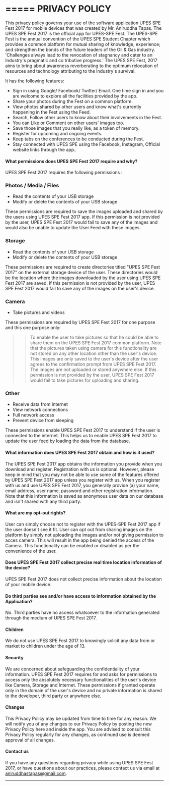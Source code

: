 =====
PRIVACY POLICY
=====


This privacy policy governs your use of the software application UPES SPE Fest 2017 for mobile devices that was created by Mr. Aniruddha Tapas. The UPES SPE Fest 2017 is the official app for UPES-SPE Fest. The UPES-SPE Fest is the annual convention of the UPES SPE Student Chapter which provides a common platform for mutual sharing of knowledge, experience; and strengthen the bonds of the future leaders of the Oil & Gas industry. 'Challenges always lead to the revocation of stagnancy and cater to an Industry's pragmatic and co tributive progress.' The UPES SPE Fest, 2017 aims to bring about awareness reverberating to the optimum relocation of resources and technology attributing to the Industry's survival.

It has the following features:

* Sign in using Google/ Facebook/ Twitter/ Email. One time sign in and you are welcome to explore all the facilities provided by the app.  
* Share your photos during the Fest on a common platform.
* View photos shared by other users and know what's currently happening in the Fest using the Feed.
* Search, Follow other users to know about their involvements in the Fest. 
* You can Like or Comment on other users' images too.
* Save those images that you really like, as a token of memory.
* Register for upcoming and ongoing events.
* Keep tabs on the conferences to be conducted during the Fest.
* Stay connected with UPES SPE using the Facebook, Instagram, Official website links through the app..  

#### What permissions does UPES SPE Fest 2017 require and why?
UPES SPE Fest 2017 requires the following permissions :

### Photos / Media / Files
*	Read the contents of your USB storage
*	Modify or delete the contents of your USB storage

These permissions are required to save the images uploaded and shared by the users using UPES SPE Fest 2017 app. If this permission is not provided by the user, UPES SPE Fest 2017 would fail to save any of the images and would also be unable to update the User Feed with these images.

### Storage
*	Read the contents of your USB storage
*	Modify or delete the contents of your USB storage

These permissions are required to create directories titled "UPES SPE Fest 2017" on the external storage device of the user. These directories would be the location where the images downloaded by the user using UPES SPE Fest 2017 are saved. If this permission is not provided by the user, UPES SPE Fest 2017 would fail to save any of the images on the user's device.

### Camera
*	Take pictures and videos

These permissions are required by UPES SPE Fest 2017 for one purpose and this one purpose only: 

>> To enable the user to take pictures so that he could be able to share them on the UPES SPE Fest 2017 common platform. Note that the pictures taken using camera for this functionality are not stored on any other location other than the user's device. This images are only saved to the user's device after the user agrees to the confirmation prompt from UPES SPE Fest 2017. The images are not uploaded or stored anywhere else.  If this permission is not provided by the user, UPES SPE Fest 2017 would fail to take pictures for uploading and sharing.

### Other 
*	Receive data from Internet
*	View network connections
*	Full network access
*	Prevent device from sleeping

These permissions enable UPES SPE Fest 2017 to understand if the user is connected to the internet. This helps us to enable UPES SPE Fest 2017 to update the user feed by loading the data from the database. 

#### What information does UPES SPE Fest 2017 obtain and how is it used?
The UPES SPE Fest 2017 app obtains the information you provide when you download and register. Registration with us is optional. However, please keep in mind that you may not be able to use some of the features offered by UPES SPE Fest 2017 app unless you register with us. When you register with us and use UPES SPE Fest 2017, you generally provide (a) your name, email address, user name, password and other registration information. Note that this information is saved as anonymous user data on our database and isn't shared with any third party. 

#### What are my opt-out rights?
User can simply choose not to register with the UPES-SPE Fest 2017 app if the user doesn't see it fit. User can opt out from sharing images on the platform by simply not uploading the images and/or not giving permission to acces camera. This will result in the app being denied the access of the Camera. This functionality can be enabled or disabled as per the convenience of the user.

#### Does UPES SPE Fest 2017 collect precise real time location information of the device?
UPES SPE Fest 2017 does not collect precise information about the location of your mobile device. 

#### Do third parties see and/or have access to information obtained by the Application?
No. Third parties have no access whatsoever to the information generated through the medium of UPES SPE Fest 2017.

#### Children 
We do not use UPES SPE Fest 2017 to knowingly solicit any data from or market to children under the age of 13. 

#### Security
We are concerned about safeguarding the confidentiality of your information. UPES SPE Fest 2017 requires for and asks for permissions to access only the absolutely necessary functionalities of the user's device like Camera, Storage and Internet.  These permissions if granted operate only in the domain of the user's device and no private information is shared to the developer, third party or anywhere else. 

#### Changes
This Privacy Policy may be updated from time to time for any reason. We will notify you of any changes to our Privacy Policy by posting the new Privacy Policy here and inside the app. You are advised to consult this Privacy Policy regularly for any changes, as continued use is deemed approval of all changes.

#### Contact us
If you have any questions regarding privacy while using UPES SPE Fest 2017, or have questions about our practices, please contact us via email at <a href="mailto:aniruddhastapas@gmail.com">aniruddhastapas@gmail.com</a>.

<hr>
